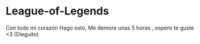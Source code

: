# League-of-Legends
Con todo mi corazon Hago esto, Me demore unas 5 horas , espero te guste <3 (Dieguito)
